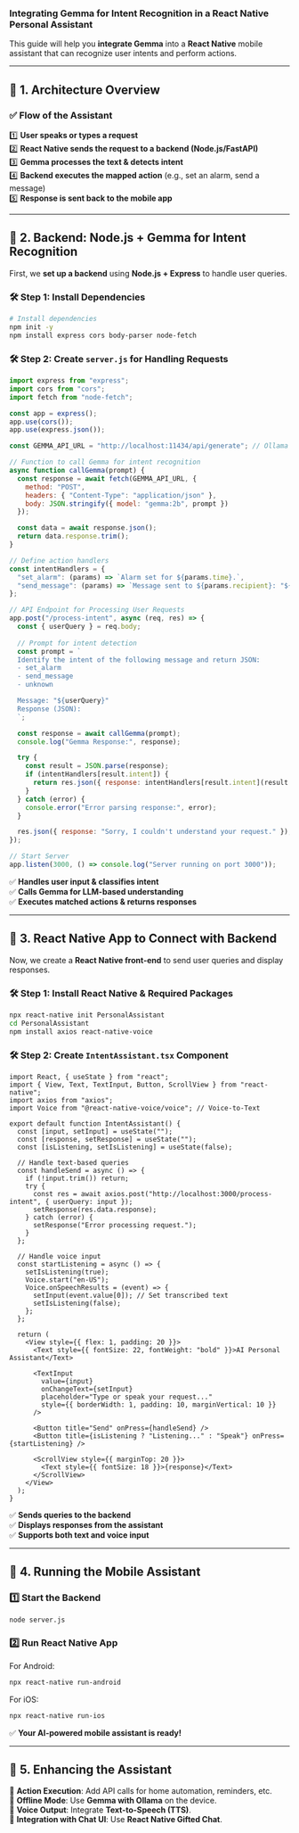 ### **Integrating Gemma for Intent Recognition in a React Native Personal Assistant**  

This guide will help you **integrate Gemma** into a **React Native** mobile assistant that can recognize user intents and perform actions.  

---

## **🔹 1. Architecture Overview**
### ✅ **Flow of the Assistant**  
1️⃣ **User speaks or types a request**  
2️⃣ **React Native sends the request to a backend (Node.js/FastAPI)**  
3️⃣ **Gemma processes the text & detects intent**  
4️⃣ **Backend executes the mapped action** (e.g., set an alarm, send a message)  
5️⃣ **Response is sent back to the mobile app**  

---

## **🔹 2. Backend: Node.js + Gemma for Intent Recognition**
First, we **set up a backend** using **Node.js + Express** to handle user queries.

### **🛠️ Step 1: Install Dependencies**
```sh
# Install dependencies
npm init -y
npm install express cors body-parser node-fetch
```

### **🛠️ Step 2: Create `server.js` for Handling Requests**
```javascript
import express from "express";
import cors from "cors";
import fetch from "node-fetch";

const app = express();
app.use(cors());
app.use(express.json());

const GEMMA_API_URL = "http://localhost:11434/api/generate"; // Ollama Server

// Function to call Gemma for intent recognition
async function callGemma(prompt) {
  const response = await fetch(GEMMA_API_URL, {
    method: "POST",
    headers: { "Content-Type": "application/json" },
    body: JSON.stringify({ model: "gemma:2b", prompt })
  });

  const data = await response.json();
  return data.response.trim();
}

// Define action handlers
const intentHandlers = {
  "set_alarm": (params) => `Alarm set for ${params.time}.`,
  "send_message": (params) => `Message sent to ${params.recipient}: "${params.message}".`
};

// API Endpoint for Processing User Requests
app.post("/process-intent", async (req, res) => {
  const { userQuery } = req.body;
  
  // Prompt for intent detection
  const prompt = `
  Identify the intent of the following message and return JSON:
  - set_alarm
  - send_message
  - unknown

  Message: "${userQuery}"
  Response (JSON): 
  `;

  const response = await callGemma(prompt);
  console.log("Gemma Response:", response);

  try {
    const result = JSON.parse(response);
    if (intentHandlers[result.intent]) {
      return res.json({ response: intentHandlers[result.intent](result.parameters) });
    }
  } catch (error) {
    console.error("Error parsing response:", error);
  }

  res.json({ response: "Sorry, I couldn't understand your request." });
});

// Start Server
app.listen(3000, () => console.log("Server running on port 3000"));
```

✅ **Handles user input & classifies intent**  
✅ **Calls Gemma for LLM-based understanding**  
✅ **Executes matched actions & returns responses**  

---

## **🔹 3. React Native App to Connect with Backend**
Now, we create a **React Native front-end** to send user queries and display responses.

### **🛠️ Step 1: Install React Native & Required Packages**
```sh
npx react-native init PersonalAssistant
cd PersonalAssistant
npm install axios react-native-voice
```

### **🛠️ Step 2: Create `IntentAssistant.tsx` Component**
```tsx
import React, { useState } from "react";
import { View, Text, TextInput, Button, ScrollView } from "react-native";
import axios from "axios";
import Voice from "@react-native-voice/voice"; // Voice-to-Text

export default function IntentAssistant() {
  const [input, setInput] = useState("");
  const [response, setResponse] = useState("");
  const [isListening, setIsListening] = useState(false);

  // Handle text-based queries
  const handleSend = async () => {
    if (!input.trim()) return;
    try {
      const res = await axios.post("http://localhost:3000/process-intent", { userQuery: input });
      setResponse(res.data.response);
    } catch (error) {
      setResponse("Error processing request.");
    }
  };

  // Handle voice input
  const startListening = async () => {
    setIsListening(true);
    Voice.start("en-US");
    Voice.onSpeechResults = (event) => {
      setInput(event.value[0]); // Set transcribed text
      setIsListening(false);
    };
  };

  return (
    <View style={{ flex: 1, padding: 20 }}>
      <Text style={{ fontSize: 22, fontWeight: "bold" }}>AI Personal Assistant</Text>
      
      <TextInput
        value={input}
        onChangeText={setInput}
        placeholder="Type or speak your request..."
        style={{ borderWidth: 1, padding: 10, marginVertical: 10 }}
      />

      <Button title="Send" onPress={handleSend} />
      <Button title={isListening ? "Listening..." : "Speak"} onPress={startListening} />

      <ScrollView style={{ marginTop: 20 }}>
        <Text style={{ fontSize: 18 }}>{response}</Text>
      </ScrollView>
    </View>
  );
}
```

✅ **Sends queries to the backend**  
✅ **Displays responses from the assistant**  
✅ **Supports both text and voice input**  

---

## **🔹 4. Running the Mobile Assistant**
### **1️⃣ Start the Backend**
```sh
node server.js
```

### **2️⃣ Run React Native App**
For Android:
```sh
npx react-native run-android
```
For iOS:
```sh
npx react-native run-ios
```

✅ **Your AI-powered mobile assistant is ready!**  

---

## **🔹 5. Enhancing the Assistant**
🔹 **Action Execution**: Add API calls for home automation, reminders, etc.  
🔹 **Offline Mode**: Use **Gemma with Ollama** on the device.  
🔹 **Voice Output**: Integrate **Text-to-Speech (TTS)**.  
🔹 **Integration with Chat UI**: Use **React Native Gifted Chat**.  
